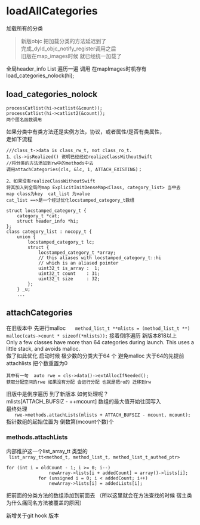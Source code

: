 #  loadAllCategories
加载所有的分类
> 新版objc 把加载分类的方法延迟到了    
> 完成_dyld_objc_notify_register调用之后   
> 旧版在map_images时候 就已经统一加载了    

全局header_info List 遍历一遍 调用 在mapImages时机存有
load_categories_nolock(hi);
## load_categories_nolock
    processCatlist(hi->catlist(&count));
    processCatlist(hi->catlist2(&count));
    两个匿名函数调用
如果分类中有类方法还是实例方法，协议，或者属性/是否有类属性，  
走如下流程

```
///class_t->data is class_rw_t, not class_ro_t.    
1、cls->isRealized() 说明已经经过realizeClassWithoutSwift
//将分类的方法添加到rw中的methods中去
调用attachCategories(cls, &lc, 1, ATTACH_EXISTING)；

2、如果没有realizeClassWithoutSwift
将其加入到全局的map ExplicitInitDenseMap<Class, category_list> 当中去
map class为key  cat_list 为value
cat_list ==>是一个经过优化locstamped_category_t数组

struct locstamped_category_t {
    category_t *cat;
    struct header_info *hi;
};
class category_list : nocopy_t {
    union {
        locstamped_category_t lc;
        struct {
            locstamped_category_t *array;
            // this aliases with locstamped_category_t::hi
            // which is an aliased pointer
            uint32_t is_array :  1;
            uint32_t count    : 31;
            uint32_t size     : 32;
        };
    } _u;
    ...
```

## attachCategories
 在旧版本中 先进行malloc 
 `    method_list_t **mlists = (method_list_t **)
        malloc(cats->count * sizeof(*mlists));
`
接着倒序遍历
新版本818以上   
Only a few classes have more than 64 categories during launch. This uses a little stack, and avoids malloc.  
做了如此优化 启动时候 极少数的分类大于64 个 避免malloc
大于64的先提前attachlists 把个数重置为0

    其中有一句  auto rwe = cls->data()->extAllocIfNeeded();
    获取分配空间的rwe 如果没有分配 会进行分配 也就是把ro的 迁移到rw
旧版中是倒序遍历 到了新版本 如何处理呢？    
mlists[ATTACH_BUFSIZ - ++mcount] 数组的最大值开始往回写入  
最终处理   
`   rwe->methods.attachLists(mlists + ATTACH_BUFSIZ - mcount, mcount);`  
指针数组的起始位置为 倒数第(mcount个数)个
### methods.attachLists
内部维护这一个list_array_tt 类型的  
` list_array_tt<method_t, method_list_t, method_list_t_authed_ptr>`

```
for (int i = oldCount - 1; i >= 0; i--)
                newArray->lists[i + addedCount] = array()->lists[i];
            for (unsigned i = 0; i < addedCount; i++)
                newArray->lists[i] = addedLists[i];
```
把前面的分类方法的数组添加到前面去 （所以这里就会在方法查找的时候 宿主类为什么痛同名方法被覆盖的原因）

新增关于git hook 版本
